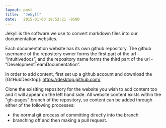 ```yaml
---
layout: post
title:  "Jekyll"
date:   2015-01-03 18:52:21 -0500
---
```

Jekyll is the software we use to convert markdown files into our documentation websites.

Each documentation website has its own github repository. The github username of the repository owner forms the first part of the url - “intuitivedocs”, and the repository name forms the third part of the url - “DevelopmentTeamDocumentation”.

In order to add content, first set up a github account and download the [GitHubDesktop]: https://desktop.github.com/

Clone the exisiting repository for the website you wish to add content too and it will appear on the left hand side. All website content exists within the "gh-pages" branch of the repository, so content can be added through either of the following processes:

- the normal git process of committing directly into the branch
- branching off and then making a pull request.
